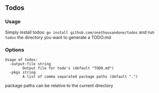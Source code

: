 
Todos
----

### Usage

Simply install todos: `go install github.com/onethousandone/todos` and run `todos` the directory you want to generate a TODO.md

### Options

```
Usage of todos:
  -output-file string
    	Output file for todo's (default "TODO.md")
  -pkgs string
    	A list of comma separated package paths (default ".")
```

package paths can be relative to the current directory

